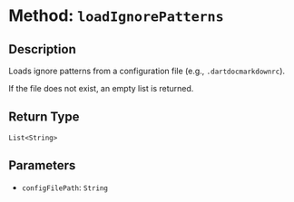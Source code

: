 # Method: `loadIgnorePatterns`

## Description

Loads ignore patterns from a configuration file (e.g., `.dartdocmarkdownrc`).

 If the file does not exist, an empty list is returned.

## Return Type
`List<String>`

## Parameters

- `configFilePath`: `String`
